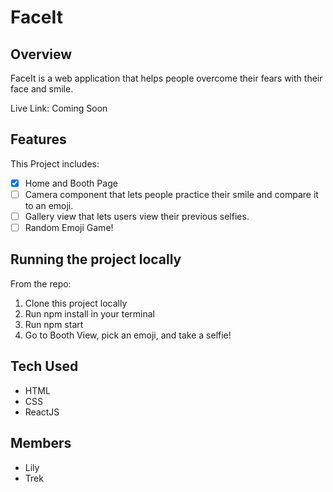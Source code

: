 # FaceIt 

## Overview
FaceIt is a web application that helps people overcome their fears with their face and smile.

Live Link: Coming Soon

## Features 

This Project includes:
- [x] Home and Booth Page
- [ ] Camera component that lets people practice their smile and compare it to an emoji.
- [ ] Gallery view that lets users view their previous selfies.
- [ ] Random Emoji Game!

## Running the project locally

From the repo:
1. Clone this project locally
2. Run npm install in your terminal
3. Run npm start
4. Go to Booth View, pick an emoji, and take a selfie!

## Tech Used
- HTML
- CSS
- ReactJS

## Members 
- Lily
- Trek